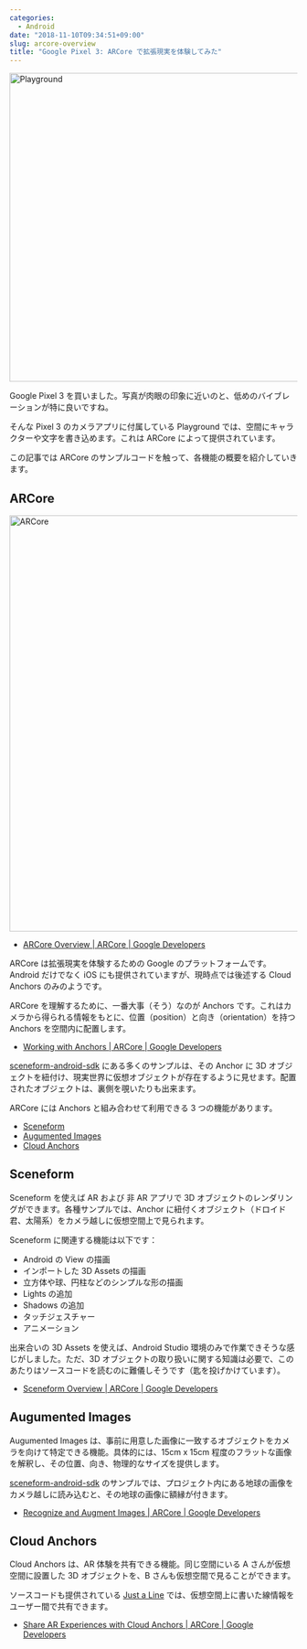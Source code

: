 ```yaml
---
categories:
  - Android
date: "2018-11-10T09:34:51+09:00"
slug: arcore-overview
title: "Google Pixel 3: ARCore で拡張現実を体験してみた"
---
```


<img alt="Playground" src="/images/2018/11/playground.jpg" width="1080" height="540">

Google Pixel 3 を買いました。写真が肉眼の印象に近いのと、低めのバイブレーションが特に良いですね。

そんな Pixel 3 のカメラアプリに付属している Playground では、空間にキャラクターや文字を書き込めます。これは ARCore によって提供されています。

この記事では ARCore のサンプルコードを触って、各機能の概要を紹介していきます。

## ARCore

<img alt="ARCore" src="/images/2018/11/arcore-discover-hero.jpg" width="1712" height="728">

- [ARCore Overview | ARCore | Google Developers](https://developers.google.com/ar/discover/)

ARCore は拡張現実を体験するための Google のプラットフォームです。Android だけでなく iOS にも提供されていますが、現時点では後述する Cloud Anchors のみのようです。

ARCore を理解するために、一番大事（そう）なのが Anchors です。これはカメラから得られる情報をもとに、位置（position）と向き（orientation）を持つ Anchors を空間内に配置します。

- [Working with Anchors | ARCore | Google Developers](https://developers.google.com/ar/develop/developer-guides/anchors)

[sceneform-android-sdk](https://github.com/google-ar/sceneform-android-sdk.git) にある多くのサンプルは、その Anchor に 3D オブジェクトを紐付け、現実世界に仮想オブジェクトが存在するように見せます。配置されたオブジェクトは、裏側を覗いたりも出来ます。

ARCore には Anchors と組み合わせて利用できる 3 つの機能があります。

- [Sceneform](#sceneform)
- [Augumented Images](#augumented-images)
- [Cloud Anchors](#cloud-anchors)

## Sceneform

Sceneform を使えば AR および 非 AR アプリで 3D オブジェクトのレンダリングができます。各種サンプルでは、Anchor に紐付くオブジェクト（ドロイド君、太陽系）をカメラ越しに仮想空間上で見られます。

Sceneform に関連する機能は以下です：

- Android の View の描画
- インポートした 3D Assets の描画
- 立方体や球、円柱などのシンプルな形の描画
- Lights の追加
- Shadows の追加
- タッチジェスチャー
- アニメーション

出来合いの 3D Assets を使えば、Android Studio 環境のみで作業できそうな感じがしました。ただ、3D オブジェクトの取り扱いに関する知識は必要で、このあたりはソースコードを読むのに難儀しそうです（匙を投げかけています）。

- [Sceneform Overview | ARCore | Google Developers](https://developers.google.com/ar/develop/java/sceneform/)

## Augumented Images

Augumented Images は、事前に用意した画像に一致するオブジェクトをカメラを向けて特定できる機能。具体的には、15cm x 15cm 程度のフラットな画像を解釈し、その位置、向き、物理的なサイズを提供します。

[sceneform-android-sdk](https://github.com/google-ar/sceneform-android-sdk.git) のサンプルでは、プロジェクト内にある地球の画像をカメラ越しに読み込むと、その地球の画像に額縁が付きます。

- [Recognize and Augment Images | ARCore | Google Developers](https://developers.google.com/ar/develop/java/augmented-images/)

## Cloud Anchors

Cloud Anchors は、AR 体験を共有できる機能。同じ空間にいる A さんが仮想空間に設置した 3D オブジェクトを、B さんも仮想空間で見ることができます。

ソースコードも提供されている [Just a Line](https://experiments.withgoogle.com/justaline) では、仮想空間上に書いた線情報をユーザー間で共有できます。

<youtube IOKwGCQJVCw>

- [Share AR Experiences with Cloud Anchors | ARCore | Google Developers](https://developers.google.com/ar/develop/java/cloud-anchors/overview-android)
